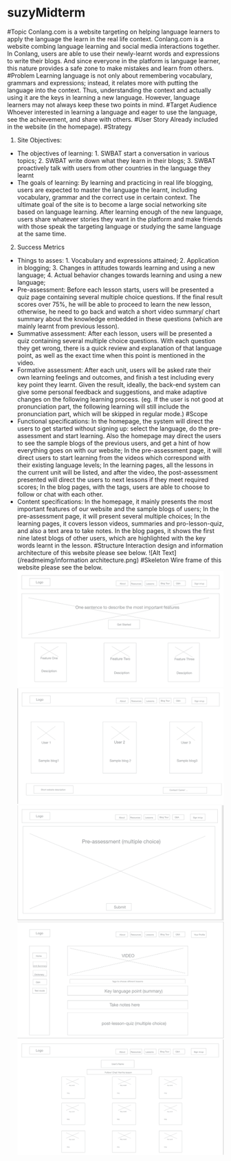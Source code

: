 # suzyMidterm
#Topic
 Conlang.com is a website targeting on helping language learners to apply the language the learn in the real life context. Conlang.com is a website combing language learning and social media interactions together. In Conlang, users are able to use their newly-learnt words and expressions to write their blogs. And since everyone in the platform is language learner, this nature provides a safe zone to make mistakes and learn from others.
#Problem
 Learning language is not only about remembering vocabulary, grammars and expressions; instead, it relates more with putting the language into the context. Thus, understanding the context and actually using it are the keys in learning a new language. However, language learners may not always keep these two points in mind.
#Target Audience
 Whoever interested in learning a language and eager to use the language, see the achievement, and share with others.
#User Story
 Already included in the website (in the homepage).
#Strategy
1. Site Objectives:
 - The objectives of learning: 1. SWBAT start a conversation in various topics; 2. SWBAT write down what they learn in their blogs; 3. SWBAT proactively talk with users from other countries in the language they learnt
 - The goals of learning: By learning and practicing in real life blogging, users are expected to master the language the learnt, including vocabulary, grammar and the correct use in certain context. The ultimate goal of the site is to become a large social networking site based on language learning. After learning enough of the new language, users share whatever stories they want in the platform and make friends with those speak the targeting language or studying the same language at the same time.
2. Success Metrics
 - Things to asses: 1. Vocabulary and expressions attained; 2. Application in blogging; 3. Changes in attitudes towards learning and using a new language; 4. Actual behavior changes towards learning and using a new language;
 - Pre-assessment: Before each lesson starts, users will be presented a quiz page containing several multiple choice questions. If the final result scores over 75%, he will be able to proceed to learn the new lesson, otherwise, he need to go back and watch a short video summary/ chart summary about the knowledge embedded in these questions (which are mainly learnt from previous lesson).
 - Summative assessment: After each lesson, users will be presented a quiz containing several multiple choice questions. With each question they get wrong, there is a quick review and explanation of that language point, as well as the exact time when this point is mentioned in the video.
 - Formative assessment: After each unit, users will be asked rate their own learning feelings and outcomes, and finish a test including every key point they learnt. Given the result, ideally, the back-end system can give some personal feedback and suggestions, and make adaptive changes on the following learning process. (eg. If the user is not good at pronunciation part, the following learning will still include the pronunciation part, which will be skipped in regular mode.)
#Scope
 - Functional specifications:
  In the homepage, the system will direct the users to get started without signing up: select the language, do the pre-assessment and start learning. Also the homepage may direct the users to see the sample blogs of the previous users, and get a hint of how everything goes on with our website;
  In the pre-assessment page, it will direct users to start learning from the videos which correspond with their existing language levels;
  In the learning pages, all the lessons in the current unit will be listed, and after the video, the post-assessment presented will direct the users to next lessons if they meet required scores;
  In the blog pages, with the tags, users are able to choose to follow or chat with each other.
 - Content specifications:
  In the homepage, it mainly presents the most important features of our website and the sample blogs of users;
  In the pre-assessment page, it will present several multiple choices;
  In the learning pages, it covers lesson videos, summaries and pro-lesson-quiz, and also a text area to take notes.
  In the blog pages, it shows the first nine latest blogs of other users, which are highlighted with the key words learnt in the lesson.
#Structure
 Interaction design and information architecture of this website please see below.
 ![Alt Text](/readmeimg/information architecture.png)
#Skeleton
 Wire frame of this website please see the below.
 ![homepage1](/readmeimg/homepage1.png)
 ![homepage2](/readmeimg/homepage2.png)
 ![pre-test](/readmeimg/pre-test.png)
 ![learningpage](/readmeimg/learningpage.png)
 ![blogpage](/readmeimg/blogpage.png)
